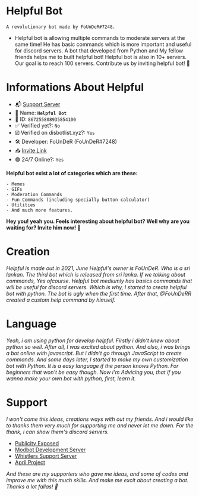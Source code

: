# Helpful Bot

`A revolutionary bot made by FoUnDeR#7248.`
- Helpful bot is allowing multiple commands to moderate servers at the same time! 
  He has basic commands which is more important and useful for discord servers.
  A bot that developed from Python and My fellow friends helps me to built helpful bot!
  Helpful bot is also in 10+ servers. Our goal is to reach 100 servers. Contribute us by inviting helpful bot! :tada:


# Informations About Helpful
- :mailbox_with_mail: [Support Server](https://discord.gg/Uker5NKCR4)
- :pencil: Name: **`Helpful Bot`**
- :card_index: ID: `867255808935854100`
- :white_check_mark: Verified yet?: `No`
- :ballot_box_with_check: Verified on disbotlist.xyz?: `Yes`
- 🛠️ Developer: FoUnDeR (FoUnDeR#7248)
- 📥 [Invite Link](https://discord.com/oauth2/authorize?client_id=867255808935854100&permissions=4294967287&scope=bot)
- 🟢 24/7 Online?: `Yes`

**Helpful bot exist a lot of categories which are these:**
```
- Memes
- GIFs 
- Moderation Commands
- Fun Commands (including specially button calculator)
- Utilities 
- And much more features. 
```

**Hey you! yeah you. Feels interesting about helpful bot? Well why are you waiting for? Invite him now!** 👋

# Creation 

*Helpful is made out in 2021, June Helpful's owner is FoUnDeR. Who is a sri lankan. The third bot which is released from sri lanka. If we talking about commands, Yes ofcourse. Helpful bot mediumly has basics commands that will be useful for discord servers. Which is why, I started to create helpful bot with python. The bot is ugly when the first time. After that, @FoUnDeRR created a custom help command by himself.*

# Language

*Yeah, i am using python for develop helpful. Firstly i didn't knew about python so well. After all, I was excited about python. And also, i was brings a bot online with javascript. But i didn't go through JavaScript to create commands. And some days later, I started to make my own customization bot with Python. It is a easy language if the person knows Python. For beginners that won't be easy though. Now i'm Advicing you, that if you wanna make your own bot with python, first, learn it.*

# Support

*I won't come this ideas, creations ways with out my friends. And i would like to thanks them very much for supporting me and never let me down. For the thank, i can show them's discord servers.*

- [Publicity Exposed](https://discord.gg/79UTd2ysNs)
- [Modbot Development Server](https://discord.gg/TW2YKgUpy2)
- [Whistlers Support Server](https://discord.gg/tTdZYesRtu)
- [April Project](https://discord.gg/F4Cq5yPTw2)

*And these are my supporters who gave me ideas, and some of codes and improve me with this much skills. And make me excit about creating a bot. Thanks a lot fallas! 💙*

